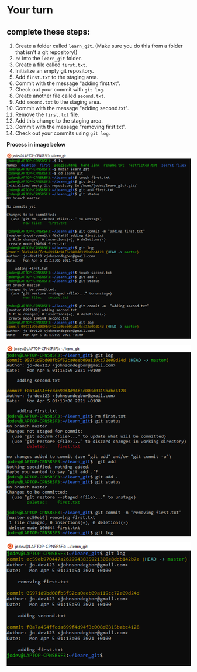 # Your turn
## complete these steps:

1. Create a folder called `learn_git`. (Make sure you do this from a folder that isn't a git repository!)
2. `cd` into the `learn_git` folder.
3. Create a file called `first.txt`.
4. Initialize an empty git repository.
5. Add `first.txt` to the staging area.
6. Commit with the message "adding first.txt".
7. Check out your commit with `git log`.
8. Create another file called `second.txt`.
9. Add `second.txt` to the staging area.
10. Commit with the message "adding second.txt".
11. Remove the `first.txt` file.
12. Add this change to the staging area.
13. Commit with the message "removing first.txt".
14. Check out your commits using `git log`.

**Process in image below**

![after creating folder learn_git then git log after commiting"adding second.txt"](git_intro1.PNG)

![git log after removing first.txt](git_intro2.PNG)

![final git log step 14](git_intro3.PNG)